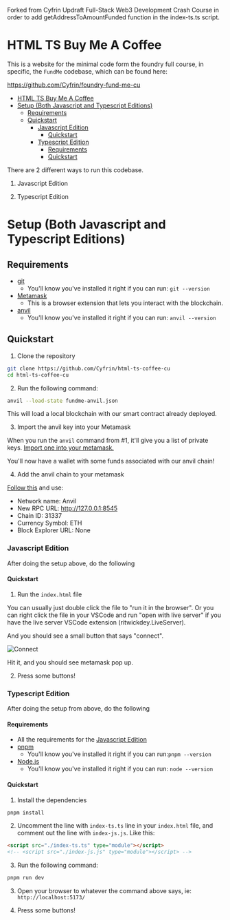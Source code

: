 Forked from Cyfrin Updraft Full-Stack Web3 Development Crash Course in order to add getAddressToAmountFunded function in the index-ts.ts script.

# HTML TS Buy Me A Coffee

This is a website for the minimal code form the foundry full course, in specific, the `FundMe` codebase, which can be found here:

https://github.com/Cyfrin/foundry-fund-me-cu

- [HTML TS Buy Me A Coffee](#html-ts-buy-me-a-coffee)
- [Setup (Both Javascript and Typescript Editions)](#setup-both-javascript-and-typescript-editions)
  - [Requirements](#requirements)
  - [Quickstart](#quickstart)
    - [Javascript Edition](#javascript-edition)
      - [Quickstart](#quickstart-1)
    - [Typescript Edition](#typescript-edition)
      - [Requirements](#requirements-1)
      - [Quickstart](#quickstart-2)

There are 2 different ways to run this codebase.

1. Javascript Edition

2. Typescript Edition

# Setup (Both Javascript and Typescript Editions)

## Requirements

- [git](https://git-scm.com/book/en/v2/Getting-Started-Installing-Git)
  - You'll know you've installed it right if you can run: `git --version`
- [Metamask](https://metamask.io/)
  - This is a browser extension that lets you interact with the blockchain.
- [anvil](https://book.getfoundry.sh/reference/anvil/)
  - You'll know you've installed it right if you can run: `anvil --version` 

## Quickstart

1. Clone the repository

```bash
git clone https://github.com/Cyfrin/html-ts-coffee-cu
cd html-ts-coffee-cu
```

2. Run the following command:

```bash
anvil --load-state fundme-anvil.json 
```

This will load a local blockchain with our smart contract already deployed.

3. Import the anvil key into your Metamask

When you run the `anvil` command from #1, it'll give you a list of private keys. [Import one into your metamask.](https://support.metamask.io/start/how-to-import-an-account/)

You'll now have a wallet with some funds associated with our anvil chain!

4. Add the anvil chain to your metamask

[Follow this](https://support.metamask.io/configure/networks/how-to-add-a-custom-network-rpc/) and use:
- Network name: Anvil
- New RPC URL: http://127.0.0.1:8545
- Chain ID: 31337
- Currency Symbol: ETH
- Block Explorer URL: None

### Javascript Edition 

After doing the setup above, do the following

#### Quickstart

1. Run the `index.html` file

You can usually just double click the file to "run it in the browser". Or you can right click the file in your VSCode and run "open with live server" if you have the live server VSCode extension (ritwickdey.LiveServer).

And you should see a small button that says "connect".

![Connect](connect.png)

Hit it, and you should see metamask pop up.

2. Press some buttons!

### Typescript Edition

After doing the setup from above, do the following

#### Requirements

- All the requirements for the [Javascript Edition](#requirements)
- [pnpm](https://pnpm.io/)
  - You'll know you've installed it right if you can run:`pnpm --version`
- [Node.js](https://nodejs.org/en/)
  - You'll know you've installed it right if you can run: `node --version`

#### Quickstart

1. Install the dependencies

```bash
pnpm install
```

2. Uncomment the line with `index-ts.ts` line in your `index.html` file, and comment out the line with `index-js.js`. Like this:

```html
<script src="./index-ts.ts" type="module"></script>
<!-- <script src="./index-js.js" type="module"></script> -->
```

3. Run the following command:

```bash
pnpm run dev
```

3. Open your browser to whatever the command above says, ie: `http://localhost:5173/`

4. Press some buttons!